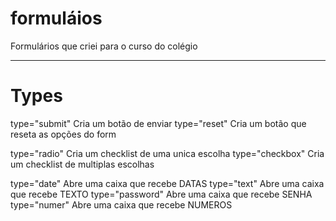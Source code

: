 # formuláios
Formulários que criei para o curso do colégio 
______________________________________________
# Types
 
type="submit" Cria um botão de enviar
type="reset" Cria um botão que reseta as opções do form

type="radio" Cria um checklist de uma unica escolha
type="checkbox" Cria um checklist de multiplas escolhas

type="date" Abre uma caixa que recebe DATAS
type="text" Abre uma caixa que recebe TEXTO
type="password" Abre uma caixa que recebe SENHA
type="numer" Abre uma caixa que recebe NUMEROS

